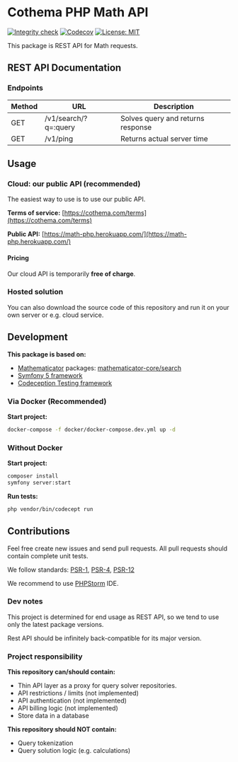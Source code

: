 # Cothema PHP Math API

[![Integrity check](https://github.com/cothema/math-php-api/workflows/Integrity%20check/badge.svg)](https://github.com/cothema/math-php-api/actions?query=workflow%3A%22Integrity+check%22)
[![Codecov](https://codecov.io/gh/cothema/math-php-api/branch/master/graph/badge.svg)](https://codecov.io/gh/mathematicator-core/calculator)
[![License: MIT](https://img.shields.io/badge/License-MIT-brightgreen.svg)](./LICENSE)

This package is REST API for Math requests.

## REST API Documentation

### Endpoints
| Method | URL | Description |
| --- | --- | --- |
| GET | /v1/search/?q=:query | Solves query and returns response |
| GET | /v1/ping | Returns actual server time |

## Usage

### Cloud: our public API (recommended)

The easiest way to use is to use our public API.

**Terms of service:** [https://cothema.com/terms](https://cothema.com/terms)

**Public API:** [https://math-php.herokuapp.com/](https://math-php.herokuapp.com/)

#### Pricing
Our cloud API is temporarily **free of charge**.

### Hosted solution

You can also download the source code of this repository and
run it on your own server or e.g. cloud service.


## Development

**This package is based on:**
- [Mathematicator](https://mathematicator.com/) packages:
[mathematicator-core/search](https://github.com/mathematicator-core/search)
- [Symfony 5 framework](https://symfony.com/)
- [Codeception Testing framework](https://codeception.com/)

### Via Docker (Recommended)
**Start project:**

```bash
docker-compose -f docker/docker-compose.dev.yml up -d
```

### Without Docker
**Start project:**

```bash
composer install
symfony server:start
```

**Run tests:**
```bash
php vendor/bin/codecept run
```

## Contributions

Feel free create new issues and send pull requests.
All pull requests should contain complete unit tests.

We follow standards:
[PSR-1](https://www.php-fig.org/psr/psr-1/),
[PSR-4](https://www.php-fig.org/psr/psr-4/),
[PSR-12](https://www.php-fig.org/psr/psr-12/)

We recommend to use [PHPStorm](https://www.jetbrains.com/phpstorm/) IDE.


### Dev notes
This project is determined for end usage as REST API, so we tend to
use only the latest package versions.

Rest API should be infinitely back-compatible for its major version.

### Project responsibility

**This repository can/should contain:**

- Thin API layer as a proxy for query solver repositories.
- API restrictions / limits (not implemented)
- API authentication (not implemented)
- API billing logic (not implemented)
- Store data in a database

**This repository should NOT contain:**

- Query tokenization
- Query solution logic (e.g. calculations)
